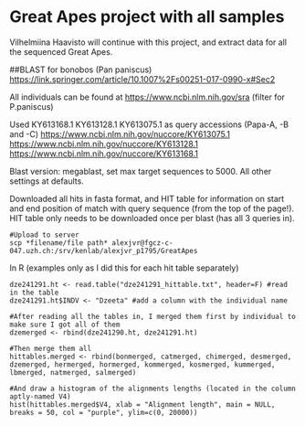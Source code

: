 # Great Apes project with all samples

Vilhelmiina Haavisto will continue with this project, and extract data for all the sequenced Great Apes. 

##BLAST for bonobos (Pan paniscus)
https://link.springer.com/article/10.1007%2Fs00251-017-0990-x#Sec2

All individuals can be found at https://www.ncbi.nlm.nih.gov/sra (filter for P.paniscus)

Used 
KY613168.1 
KY613128.1
KY613075.1
as query accessions (Papa-A, -B and -C)
https://www.ncbi.nlm.nih.gov/nuccore/KY613075.1
https://www.ncbi.nlm.nih.gov/nuccore/KY613128.1
https://www.ncbi.nlm.nih.gov/nuccore/KY613168.1

Blast version: megablast, set max target sequences to 5000. All other settings at defaults.

Downloaded all hits in fasta format, and HIT table for information on start and end position of match with query sequence (from the top of the page!). HIT table only needs to be downloaded once per blast (has all 3 queries in).

```
#Upload to server
scp *filename/file path* alexjvr@fgcz-c-047.uzh.ch:/srv/kenlab/alexjvr_p1795/GreatApes
```
In R (examples only as I did this for each hit table separately)
```
dze241291.ht <- read.table("dze241291_hittable.txt", header=F) #read in the table
dze241291.ht$INDV <- "Dzeeta" #add a column with the individual name

#After reading all the tables in, I merged them first by individual to make sure I got all of them
dzemerged <- rbind(dze241290.ht, dze241291.ht)

#Then merge them all
hittables.merged <- rbind(bonmerged, catmerged, chimerged, desmerged, dzemerged, hermerged, hormerged, kommerged, kosmerged, kummerged, lbmerged, natmerged, salmerged)

#And draw a histogram of the alignments lengths (located in the column aptly-named V4)
hist(hittables.merged$V4, xlab = "Alignment length", main = NULL, breaks = 50, col = "purple", ylim=c(0, 20000))


